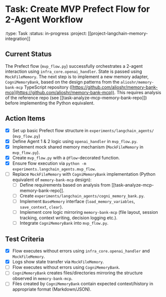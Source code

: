 # Task: Create MVP Prefect Flow for 2-Agent Workflow
:type: Task
:status: in-progress
:project: [[project-langchain-memory-integration]]

## Current Status
The Prefect flow (`mvp_flow.py`) successfully orchestrates a 2-agent interaction using `infra_core.openai_handler`. State is passed using `MockFileMemory`. The next step is to implement a new memory adapter, `CogniMemoryBank`, based on the design patterns from the `alioshr/memory-bank-mcp` TypeScript repository ([https://github.com/alioshr/memory-bank-mcp](https://github.com/alioshr/memory-bank-mcp)). This requires analysis of the reference repo (see [[task-analyze-mcp-memory-bank-repo]]) before implementing the Python equivalent.

## Action Items
- [x] Set up basic Prefect flow structure in `experiments/langchain_agents/` (`mvp_flow.py`)
- [x] Define Agent 1 & 2 logic using `openai_handler` in `mvp_flow.py`.
- [x] Implement mock shared memory mechanism (`MockFileMemory` in `mvp_flow.py`).
- [x] Create `mvp_flow.py` with a `@flow`-decorated function.
- [x] Ensure flow execution via `python -m experiments.langchain_agents.mvp_flow`.
- [ ] Replace `MockFileMemory` with `CogniMemoryBank` implementation (Python equivalent of `memory-bank-mcp` design):
  - [ ] Define requirements based on analysis from [[task-analyze-mcp-memory-bank-repo]].
  - [ ] Create `experiments/langchain_agents/cogni_memory_bank.py`.
  - [ ] Implement `BaseMemory` interface (`load_memory_variables`, `save_context`, `clear`).
  - [ ] Implement core logic mirroring `memory-bank-mcp` (file layout, session tracking, context writing, decision logging etc.).
  - [ ] Integrate `CogniMemoryBank` into `mvp_flow.py`.

## Test Criteria
- [x] Flow executes without errors using `infra_core.openai_handler` and `MockFileMemory`.
- [x] Logs show state transfer via `MockFileMemory`.
- [ ] Flow executes without errors using `CogniMemoryBank`.
- [ ] `CogniMemoryBank` creates files/directories mirroring the structure observed in `memory-bank-mcp`.
- [ ] Files created by `CogniMemoryBank` contain expected context/history in appropriate format (Markdown/JSON). 
